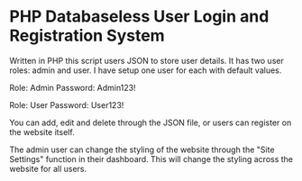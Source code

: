 # PHP Databaseless User Login and Registration System

Written in PHP this script users JSON to store user details. It has two user roles: admin and user.
I have setup one user for each with default values.

Role: Admin
Password: Admin123!

Role: User
Password: User123!

You can add, edit and delete through the JSON file, or users can register on the website itself.

The admin user can change the styling of the website through the "Site Settings" function in their dashboard.
This will change the styling across the website for all users.